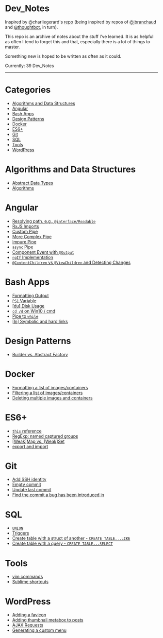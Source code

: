 # Dev_Notes

Inspired by @charliegerard's [repo](https://github.com/charliegerard/dev-notes) (being inspired by repos of [@jbranchaud](https://github.com/jbranchaud/til) and [@thoughtbot](https://github.com/thoughtbot/til), in turn).

This repo is an archive of notes about the stuff I've learned.
It is as helpful as often I tend to forget this and that, especially there is a lot of things to master.

Something new is hoped to be written as often as it could.

Currently: 39 Dev_Notes

---

# Categories

* [Algorithms and Data Structures](#algorithms-and-data-structures)
* [Angular](#angular)
* [Bash Apps](#bash-apps)
* [Design Patterns](#design-patterns)
* [Docker](#docker)
* [ES6+](#es6)
* [Git](#git)
* [SQL](#sql)
* [Tools](#tools)
* [WordPress](#wordpress)

# Algorithms and Data Structures

* [Abstract Data Types](algorithms-and-data-structures/abstract-data-types.md)
* [Algorithms](algorithms-and-data-structures/algorithms.md)

# Angular

* [Resolving path, e.g., `@interface/Readable`](angular/resolve-path.md)
* [RxJS Imports](angular/rxjs-imports.md)
* [Custom Pipe](angular/pipe.md)
* [More Complex Pipe](angular/custom-filter.md)
* [Impure Pipe](angular/impure-pipe.md)
* [`async` Pipe](angular/async-pipe.md)
* [Component Event with `@Output`](angular/component-event.md)
* [`ngIf` Implementation](angular/ngif-implementation.md)
* [`@ContentChildren` vs `@ViewChildren` and Detecting Changes](angular/content-and-view-children.md)

# Bash Apps

* [Formatting Output](bash-apps/formatting-output.md)
* [`PS1` Variable](bash-apps/ps1-variable.md)
* [[du] Disk Usage](bash-apps/du.md)
* [`cd /d` on Win10 / cmd](bash-apps/cdd-win10.md)
* [Pipe to `while`](bash-apps/pipe-to-while.md)
* [[ln] Symbolic and hard links](bash-apps/symbolic-and-hard-links.md)

# Design Patterns

* [Builder vs. Abstract Factory](design-patterns/builder-vs-abstract-factory.md)

# Docker

* [Formatting a list of images/containers](docker/formatting-images-containers-list.md)
* [Filtering a list of images/containers](docker/filtering-images-containers-list.md)
* [Deleting multiple images and containers](docker/deleting-images-containers.md)

# ES6+

* [`this` reference](es6+/this-reference.md)
* [RegExp: named captured groups](es6+/re-named-groups.md)
* [[Weak]Map vs. [Weak]Set](es6+/maps-vs-sets.md)
* [export and import](es6+/export-and-import.md)

# Git

* [Add SSH identity](git/add-ssh-identity.md)
* [Empty commit](git/empty-commit.md)
* [Update last commit](git/update-last-commit.md)
* [Find the commit a bug has been introduced in](git/find-commit-introducing-bug.md)

# SQL

* [`UNION`](sql/union.md)
* [Triggers](sql/triggers.md)
* [Create table with a struct of another - `CREATE TABLE...LIKE`](sql/create-table-like-another.md)
* [Create table with a query - `CREATE TABLE...SELECT`](sql/create-table-with-query.md)

# Tools

* [vim commands](tools/vim-commands.md)
* [Sublime shortcuts](tools/sublime-shortcuts.md)

# WordPress

* [Adding a favicon](wordpress/adding-favicon.md)
* [Adding thumbnail metabox to posts](wordpress/thumbnail-support.md)
* [AJAX Requests](wordpress/ajax-requests.md)
* [Generating a custom menu](wordpress/generating-custom-menu.md)
